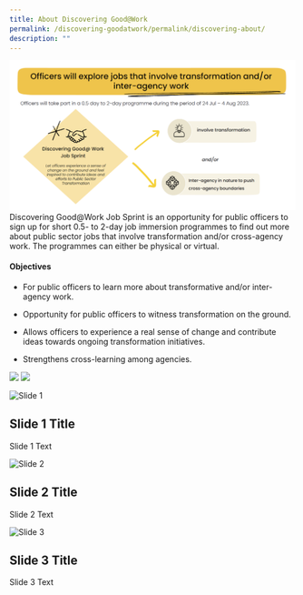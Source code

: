 ```yaml
---
title: About Discovering Good@Work
permalink: /discovering-goodatwork/permalink/discovering-about/
description: ""
---
```

![](/images/JS%20Gen/about%20js.png)Discovering Good@Work Job Sprint is an opportunity for public officers to sign up for short 0.5- to 2-day job immersion programmes to find out more about public sector jobs that involve transformation and/or cross-agency work. The programmes can either be physical or virtual.

#### Objectives
* For public officers to learn more about transformative and/or inter-agency work.

* Opportunity for public officers to witness transformation on the ground.
 
* Allows officers to experience a real sense of change and contribute ideas towards ongoing transformation initiatives.  

* Strengthens cross-learning among agencies.




![](/images/10.jpg)
![](/images/1.jpg)



<div> <div> <img src="/path/to/images1.jpg" alt="Slide 1"> <div class="slide-content"> <h2>Slide 1 Title</h2> <p>Slide 1 Text</p> </div> </div> <div class="slide"> <img src="/path/to/images1.jpg" alt="Slide 2"> <div class="slide-content"> <h2>Slide 2 Title</h2> <p>Slide 2 Text</p> </div> </div> <div class="slide"> <img src="/path/to/images1.jpg" alt="Slide 3"> <div class="slide-content"> <h2>Slide 3 Title</h2> <p>Slide 3 Text</p> </div> </div> </div>